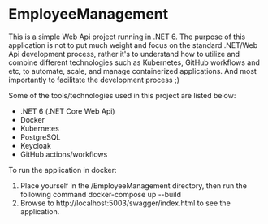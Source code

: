 # EmployeeManagement

This is a simple Web Api project running in .NET 6. The purpose of this application is not to put much weight and focus on the standard .NET/Web Api development process, rather it's to understand how to utilize and combine different technologies such as Kubernetes, GitHub workflows and etc, to automate, scale, and manage containerized applications. And most importantly to facilitate the development process ;)

Some of the tools/technologies used in this project are listed below:
* .NET 6 (.NET Core Web Api)
* Docker
* Kubernetes
* PostgreSQL
* Keycloak
* GitHub actions/workflows


To run the application in docker:

1. Place yourself in the /EmployeeManagement directory, then run the following command docker-compose up --build
2. Browse to http://localhost:5003/swagger/index.html to see the application.

